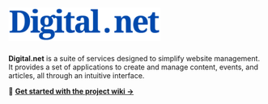 <h1>
    <img width="300" src="../assets/logo_v2025-2.svg">
</h1>

**Digital.net** is a suite of services designed to simplify website management. It provides a set of applications to create and manage content, events, and articles, all through an intuitive interface.  

🔗 **[Get started with the project wiki →](../wiki/index.md)**  
